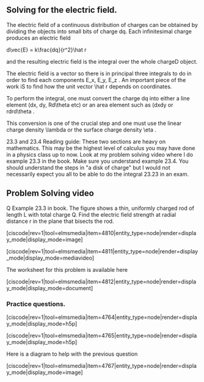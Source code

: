 ## Solving for the electric field. 

The electric field of a continuous distribution of charges can be obtained by dividing the objects into small bits of charge dq. Each infinitesimal charge produces an electric field

<lrn-math> d\vec{E} = k\frac{dq}{r^2}\hat r </lrn-math>

and the resulting electric field is the integral over the whole chargeD object.

<lrndesign-sidenote label="Instructor Note" icon="bookmark" bg-color="#c2e5f2">
The electric field is a vector so there is in principal three integrals to do in order to find each components <lrn-math>E_x, E_y, E_z </lrn-math>. An important piece of the work iS to find how the unit vector <lrn-math>\hat r </lrn-math> depends on coordinates.
</lrndesign-sidenote>


To perform the integral, one must convert the charge dq into either a line element (dx, dy, <lrn-math> Rd\theta </lrn-math> etc) or an area element such as (dxdy or <lrn-math> rdrd\theta </lrn-math>.

This conversion is one of the crucial step and one must use the linear charge density <lrn-math>\lambda </lrn-math> or the surface charge density <lrn-math>\eta </lrn-math>. 

<stop-note title="Read Knight 4ed" icon="stopnoteicons:book-icon">
<span slot="message">23.3 and 23.4</span>
</stop-note>

<lrndesign-sidenote label="Instructor Note" icon="bookmark" bg-color="#c2e5f2">
Reading guide: These two sections are heavy on mathematics. This may be the highest level of calculus you may have done in a physics class up to now. Look at my problem solving video where I do example 23.3 in the book. Make sure you understand example 23.4. You should understand the steps in "a disk of charge" but I would not necessarily expect you all to be able to do the integral 23.23 in an exam. 
</lrndesign-sidenote>

## Problem Solving video

Q Example 23.3 in book. The figure shows a thin, uniformly charged rod of length L with total charge Q. Find the electric field strength at radial distance r in the plane that bisects the rod.

[ciscode|rev=1|tool=elmsmedia|item=4810|entity_type=node|render=display_mode|display_mode=image]

[ciscode|rev=1|tool=elmsmedia|item=4811|entity_type=node|render=display_mode|display_mode=mediavideo]

The worksheet for this problem is available here

[ciscode|rev=1|tool=elmsmedia|item=4812|entity_type=node|render=display_mode|display_mode=document]


### Practice questions. 

[ciscode|rev=1|tool=elmsmedia|item=4764|entity_type=node|render=display_mode|display_mode=h5p]

[ciscode|rev=1|tool=elmsmedia|item=4765|entity_type=node|render=display_mode|display_mode=h5p]

Here is a diagram to help with the previous question 

[ciscode|rev=1|tool=elmsmedia|item=4767|entity_type=node|render=display_mode|display_mode=image]